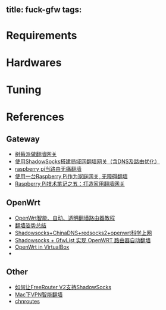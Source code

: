 title: fuck-gfw
tags:
---

# Requirements

# Hardwares

# Tuning

# References

## Gateway
- [树莓派做翻墙网关](https://blog.minidump.info/2015/09/raspberry-pi-as-a-fucking-gfw-gateway/)
- [使用ShadowSocks搭建局域网翻墙网关（含DNS及路由优化）](https://bill.tt/2015/04/16/%E4%BD%BF%E7%94%A8ShadowSocks%E6%90%AD%E5%BB%BA%E5%B1%80%E5%9F%9F%E7%BD%91%E7%BF%BB%E5%A2%99%E7%BD%91%E5%85%B3%EF%BC%88%E5%90%ABDNS%E5%8F%8A%E8%B7%AF%E7%94%B1%E4%BC%98%E5%8C%96%EF%BC%89/)
- [raspberry pi当路由无痛翻墙](http://hackers365.com/?p=1014)
- [使用一台Raspberry Pi作为家庭网关, 无障碍翻墙](http://blog.archean.me/2013/10/16/breaking-gfw-with-raspberry-pi/)
- [Raspberry Pi技术笔记之五：打造家用翻墙网关](http://pagebrin.com/2014/04/raspberry-pi%E6%8A%80%E6%9C%AF%E7%AC%94%E8%AE%B0%E4%B9%8B%E4%BA%94%EF%BC%9A%E6%89%93%E9%80%A0%E5%AE%B6%E7%94%A8%E7%BF%BB%E5%A2%99%E7%BD%91%E5%85%B3/)

## OpenWrt
- [OpenWrt智能、自动、透明翻墙路由器教程](https://softwaredownload.gitbooks.io/openwrt-fanqiang/content/)
- [翻墙姿势总结](http://maemual.me/index.php/archives/21/)
- [Shadowsocks+ChinaDNS+redsocks2+openwrt科学上网](http://blog.ghostry.cn/program/584.html)
- [Shadowsocks + GfwList 实现 OpenWRT 路由器自动翻墙](https://cokebar.info/archives/962)
- [OpenWrt in VirtualBox](https://wiki.openwrt.org/doc/howto/virtualbox)
-

## Other
- [如何让FreeRouter V2支持ShadowSocks](https://www.lifetyper.com/2015/04/shadowsocks-support-for-freerouter-v2.html)
- [Mac下VPN智能翻墙](http://huzi.name/2015/04/28/mac-smart-vpn/)
- [chnroutes](https://github.com/jimmyxu/chnroutes)
